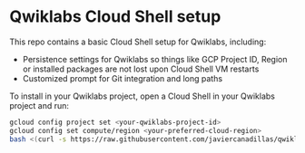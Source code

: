 # Qwiklabs Cloud Shell setup

This repo contains a basic Cloud Shell setup for Qwiklabs, including:

- Persistence settings for Qwiklabs so things like GCP Project ID, Region or installed packages are not lost upon Cloud Shell VM restarts
- Customized prompt for Git integration and long paths

To install in your Qwiklabs project, open a Cloud Shell in your Qwiklabs project and run:

```bash
gcloud config project set <your-qwiklabs-project-id>
gcloud config set compute/region <your-preferred-cloud-region>
bash <(curl -s https://raw.githubusercontent.com/javiercanadillas/qwiklabs-cloudshell-setup/main/setup_qw_cs)
```